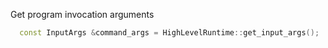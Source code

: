 Get program invocation arguments

```cpp
  const InputArgs &command_args = HighLevelRuntime::get_input_args();
```
